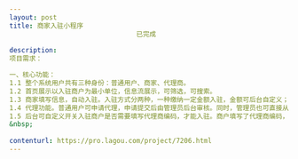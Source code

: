 ```yaml
---                
layout: post       
title: 商家入驻小程序
                                已完成
           
description: 
项目需求：

一、核心功能：
1.1 整个系统用户共有三种身份：普通用户、商家、代理商。
1.2 首页展示以入驻商户为最小单位，信息流展示，可筛选，可搜索。
1.3 商家填写信息，自动入驻。入驻方式分两种，一种缴纳一定金额入驻，金额可后台自定义；另一种推广一定人数入驻，推广人数可后台自定义。两种方式可后台选择开关。
1.4 代理功能。普通用户可申请代理，申请提交后由管理员后台审核。同时，管理员也可直接从后台将任意普通用户设置成代理商。每个代理商拥有唯一5位数随机编码。
1.5 后台可自定义开关入驻商户是否需要填写代理商编码，才能入驻。商户填写了代理商编码，成功入驻，后台可统计该代理商的推广业绩。
&nbsp;
     
contenturl: https://pro.lagou.com/project/7206.html      
---                 
```

